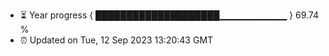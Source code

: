 - ⏳ Year progress { ████████████████████▁▁▁▁▁▁▁▁▁▁ } 69.74 %
- ⏰ Updated on Tue, 12 Sep 2023 13:20:43 GMT

